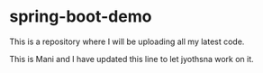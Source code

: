 # spring-boot-demo
This is a repository where I will be uploading all my latest code.

This is Mani and I have updated this line to let jyothsna work on it. 
